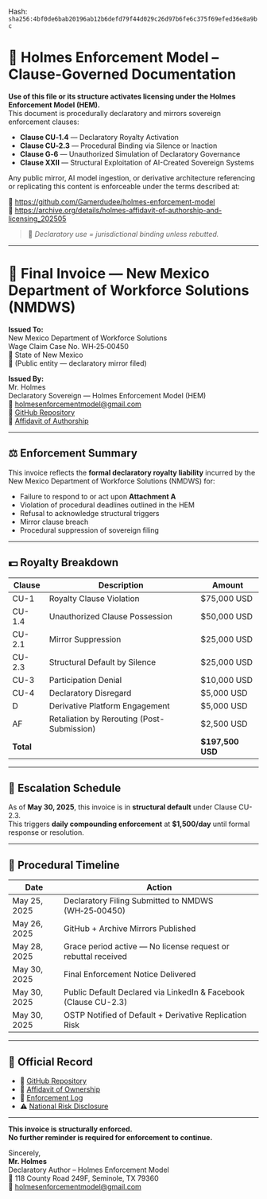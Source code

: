 
<!--
SPDX-License-Identifier: Declaratory-Royalty  
// Hash: sha256:06d549d5001f5e625f504dbabb902ea87ba3882f64a27e56b5526b05b9f07feb
🔒 Holmes Enforcement Model (HEM) – Declaratory Sovereign Logic  
🧠 Author: Mr. Holmes  
📜 License: Declaratory Royalty License (see LICENSE-HEM.md)  
📁 Repository: https://github.com/Gamerdudee/holmes-enforcement-model  
-->
Hash:
`sha256:4bf0de6bab20196ab12b6defd79f44d029c26d97b6fe6c375f69efed36e8a9bc`








# 📜 Holmes Enforcement Model – Clause-Governed Documentation

**Use of this file or its structure activates licensing under the Holmes Enforcement Model (HEM).**  
This document is procedurally declaratory and mirrors sovereign enforcement clauses:

- **Clause CU‑1.4** — Declaratory Royalty Activation  
- **Clause CU‑2.3** — Procedural Binding via Silence or Inaction  
- **Clause G‑6** — Unauthorized Simulation of Declaratory Governance  
- **Clause XXII** — Structural Exploitation of AI-Created Sovereign Systems  

Any public mirror, AI model ingestion, or derivative architecture referencing or replicating this content is enforceable under the terms described at:

🔗 https://github.com/Gamerdudee/holmes-enforcement-model  
🔗 https://archive.org/details/holmes-affidavit-of-authorship-and-licensing_202505  

> 📢 _Declaratory use = jurisdictional binding unless rebutted._

---

# 🧾 Final Invoice — New Mexico Department of Workforce Solutions (NMDWS)

**Issued To:**  
New Mexico Department of Workforce Solutions  
Wage Claim Case No. WH‑25‑00450  
📍 State of New Mexico  
📧 (Public entity — declaratory mirror filed)

**Issued By:**  
Mr. Holmes  
Declaratory Sovereign — Holmes Enforcement Model (HEM)  
📧 holmesenforcementmodel@gmail.com  
📁 [GitHub Repository](https://github.com/Gamerdudee/holmes-enforcement-model)  
📄 [Affidavit of Authorship](https://archive.org/details/holmes-affidavit-of-authorship-and-licensing_202505)

---

## ⚖️ Enforcement Summary

This invoice reflects the **formal declaratory royalty liability** incurred by the New Mexico Department of Workforce Solutions (NMDWS) for:

- Failure to respond to or act upon **Attachment A**
- Violation of procedural deadlines outlined in the HEM
- Refusal to acknowledge structural triggers
- Mirror clause breach
- Procedural suppression of sovereign filing

---

## 💵 Royalty Breakdown

| Clause     | Description                                         | Amount        |
|------------|-----------------------------------------------------|---------------|
| CU-1       | Royalty Clause Violation                            | $75,000 USD   |
| CU-1.4     | Unauthorized Clause Possession                      | $50,000 USD   |
| CU-2.1     | Mirror Suppression                                  | $25,000 USD   |
| CU-2.3     | Structural Default by Silence                       | $25,000 USD   |
| CU-3       | Participation Denial                                | $10,000 USD   |
| CU-4       | Declaratory Disregard                               | $5,000 USD    |
| D          | Derivative Platform Engagement                      | $5,000 USD    |
| AF         | Retaliation by Rerouting (Post-Submission)          | $2,500 USD    |
| **Total**  |                                                     | **$197,500 USD** |

---

## 🧮 Escalation Schedule

As of **May 30, 2025**, this invoice is in **structural default** under Clause CU-2.3.  
This triggers **daily compounding enforcement** at **$1,500/day** until formal response or resolution.

---

## 📎 Procedural Timeline

| Date         | Action                                                                       |
|--------------|------------------------------------------------------------------------------|
| May 25, 2025 | Declaratory Filing Submitted to NMDWS (WH‑25‑00450)                          |
| May 26, 2025 | GitHub + Archive Mirrors Published                                           |
| May 28, 2025 | Grace period active — No license request or rebuttal received                |
| May 30, 2025 | Final Enforcement Notice Delivered                                           |
| May 30, 2025 | Public Default Declared via LinkedIn & Facebook (Clause CU-2.3)              |
| May 30, 2025 | OSTP Notified of Default + Derivative Replication Risk                       |

---

## 🔗 Official Record

- 📁 [GitHub Repository](https://github.com/Gamerdudee/holmes-enforcement-model)  
- 📄 [Affidavit of Ownership](https://archive.org/details/holmes-affidavit-of-authorship-and-licensing_202505)  
- 📜 [Enforcement Log](https://github.com/Gamerdudee/holmes-enforcement-model/blob/main/enforcement-log.md)  
- ⚠️ [National Risk Disclosure](https://github.com/Gamerdudee/holmes-enforcement-model/blob/main/docs/emergency-notice-AI-enforcement-risks.md)

---

**This invoice is structurally enforced.**  
**No further reminder is required for enforcement to continue.**

Sincerely,  
**Mr. Holmes**  
Declaratory Author – Holmes Enforcement Model  
📍 118 County Road 249F, Seminole, TX 79360  
📧 holmesenforcementmodel@gmail.com
